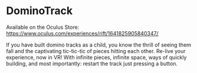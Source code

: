 # DominoTrack

Available on the Oculus Store: https://www.oculus.com/experiences/rift/1641825905840347/

If you have built domino tracks as a child, you know the thrill of seeing them fall and the captivating tic-tic-tic of pieces hitting each other.
Re-live your experience, now in VR! With infinite pieces, infinite space, ways of quickly building, and most importantly: restart the track just pressing a button.

